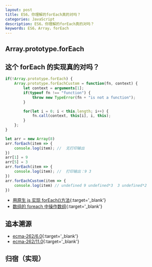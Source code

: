 ```yaml
---
layout: post
title: ES6，你理解的forEach真的对吗？
categories: JavaScript
description: ES6，你理解的forEach真的对吗？
keywords: ES6，Array，forEach
---
```


## Array.prototype.forEach

## 这个 forEach 的实现真的对吗？

```JavaScript
if(!Array.prototype.forEach) {
    Array.prototype.forEachCustom = function(fn, context) {
        let context = arguments[1];
        if(typeof fn !== "function") {
            throw new TypeError(fn + "is not a function");
        }

        for(let i = 0; i < this.length; i++) {
            fn.call(context, this[i], i, this);
        }
    };
}
```

```js
let arr = new Array(8)
arr.forEach(item => {
    console.log(item); //  无打印输出
})
arr[1] = 9
arr[5] = 3
arr.forEach(item => {
    console.log(item); //  打印输出：9 3
})
arr.forEachCustom(item => {
    console.log(item) // undefined 9 undefined*3  3 undefined*2 
})
```

- [用原生 js 实现 forEach()方法](https://www.jianshu.com/p/f16cd177e883){:target='\_blank'}
- [数组的 foreach 中操作数组](https://segmentfault.com/a/1190000014488802?utm_source=sf-related){:target='\_blank'}

## 追本溯源

- [ecma-262/6.0](http://www.ecma-international.org/ecma-262/6.0/){:target='\_blank'}
- [ecma-262/11.0](http://www.ecma-international.org/ecma-262/11.0/index.html){:target='\_blank'}

## 归宿（实现）
